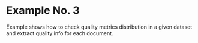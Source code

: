 # Example No. 3

Example shows how to check quality metrics distribution in a given dataset and extract quality info for each document.
